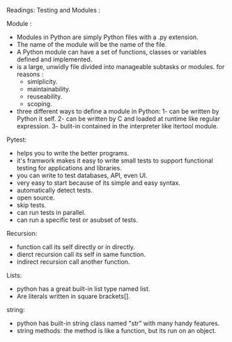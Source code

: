 Readings: Testing and Modules :

Module :

- Modules in Python are simply Python files with a .py extension.
- The name of the module will be the name of the file.
- A Python module can have a set of functions, classes or variables defined and implemented.
- is a large, unwidly file divided into manageable subtasks or modules.
for reasons :
  - simlplicity.
  - maintainability.
  - reuseability.
  - scoping.
- three different ways to define a module in Python:
1- can be written by Python it self.
2- can be written by C and loaded at runtime like regular expression.
3- bulit-in contained in the interpreter like itertool module.

Pytest:
- helps you to write the better programs.
- it's framwork makes it easy to write small tests to support functional testing for applications and libraries.
- you can write to test databases, API, even UI.
- very easy to start because of its simple and easy syntax.
- automatically detect tests.
- open source.
- skip tests.
- can run tests in parallel.
- can run a specific test or asubset of tests.

Recursion:
- function call its self directly or in directly.
- dierct recursion call its self in same function.
- indirect recursion call another function.

Lists:
- python has a great built-in list type named list.
- Are literals written in square brackets[].

string:
- python has built-in string class named "str" with many handy features.
- string methods: the method is like a function, but its run on an object.


  
